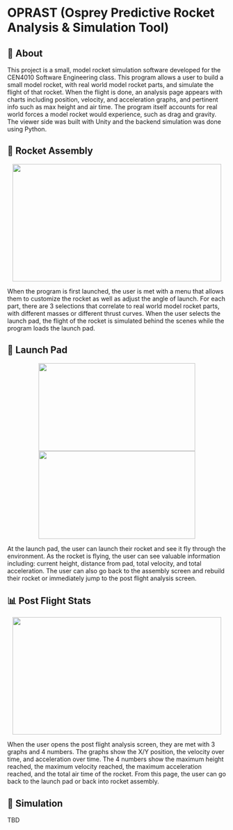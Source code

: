 # OPRAST (Osprey Predictive Rocket Analysis & Simulation Tool)


## 📄 About
This project is a small, model rocket simulation software developed for the CEN4010 Software Engineering class. This program allows a user to build a small model rocket, with real world model rocket parts, and simulate the flight of that rocket. When the flight is done, an analysis page appears with charts including position, velocity, and acceleration graphs, and pertinent info such as max height and air time. The program itself accounts for real world forces a model rocket would experience, such as drag and gravity. The viewer side was built with Unity and the backend simulation was done using Python.

## 🚀 Rocket Assembly
<p align="center">
  <img width="480" height="270" src="https://github.com/jspencert5/RocketSim/assets/112229422/c65de4c8-437c-41a8-98ca-3d2c283e79e0">
</p>

When the program is first launched, the user is met with a menu that allows them to customize the rocket as well as adjust the angle of launch. For each part, there are 3 selections that correlate to real world model rocket parts, with different masses or different thrust curves. When the user selects the launch pad, the flight of the rocket is simulated behind the scenes while the program loads the launch pad.


## 🎯 Launch Pad
<p align="center">
  <img width="360" height="202" src="https://github.com/jspencert5/RocketSim/assets/112229422/a5337486-11b6-4196-b63e-ee97044ad91d">
  <img width="360" height="202" src="https://github.com/jspencert5/RocketSim/assets/112229422/56b2f65d-6ef0-4339-b2c4-194783a6bccc">
</p>

At the launch pad, the user can launch their rocket and see it fly through the environment. As the rocket is flying, the user can see valuable information including: current height, distance from pad, total velocity, and total acceleration. The user can also go back to the assembly screen and rebuild their rocket or immediately jump to the post flight analysis screen.

## 📊 Post Flight Stats
<p align="center">
  <img width="480" height="270" src="https://github.com/jspencert5/RocketSim/assets/112229422/53ca0827-b4ea-49d5-8a76-46a46389a476">
</p>
When the user opens the post flight analysis screen, they are met with 3 graphs and 4 numbers. The graphs show the X/Y position, the velocity over time, and acceleration over time. The 4 numbers show the maximum height reached, the maximum velocity reached, the maximum acceleration reached, and the total air time of the rocket. From this page, the user can go back to the launch pad or back into rocket assembly.

## 📖 Simulation
TBD
